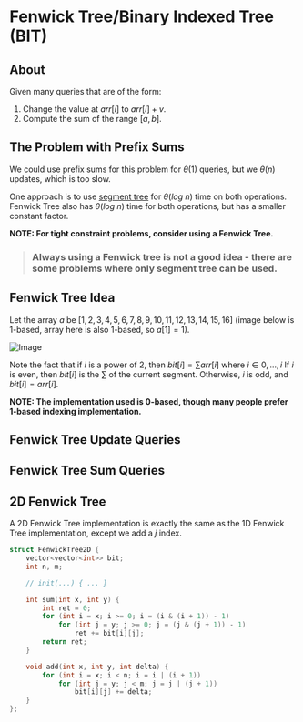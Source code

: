 # Fenwick Tree/Binary Indexed Tree (BIT)

## About

Given many queries that are of the form:

1. Change the value at $arr[i]$ to $arr[i] + v$.
2. Compute the sum of the range $[a, b]$.

## The Problem with Prefix Sums

We could use prefix sums for this problem for $\theta(1)$ queries, but we $\theta(n)$ updates, which is too slow.

One approach is to use [segment tree](../segment-tree/README.md) for $\theta(log \ n)$ time on both operations. Fenwick Tree also has $\theta(log \ n)$ time for both operations, but has a smaller constant factor.

**NOTE: For tight constraint problems, consider using a Fenwick Tree.**

> ### **Always using a Fenwick tree is not a good idea - there are some problems where only segment tree can be used.**

## Fenwick Tree Idea

Let the array $a$ be $[1, 2, 3, 4, 5, 6, 7, 8, 9, 10, 11, 12, 13, 14, 15, 16]$ (image below is $1$-based, array here is also $1$-based, so $a[1] = 1$).

![Image](https://he-s3.s3.amazonaws.com/media/uploads/68f2369.jpg)

Note the fact that if $i$ is a power of $2$, then $bit[i] = \sum arr[i] \text{ where } i \in {0, ..., i}$ If $i$ is even, then $bit[i]$ is the $\sum$ of the current segment. Otherwise, $i$ is odd, and $bit[i] = arr[i]$.

**NOTE: The implementation used is $0$-based, though many people prefer $1$-based indexing implementation.**

## Fenwick Tree Update Queries



## Fenwick Tree Sum Queries



## 2D Fenwick Tree

A $2$D Fenwick Tree implementation is exactly the same as the $1$D Fenwick Tree implementation, except we add a $j$ index.

```cpp
struct FenwickTree2D {
    vector<vector<int>> bit;
    int n, m;

    // init(...) { ... }

    int sum(int x, int y) {
        int ret = 0;
        for (int i = x; i >= 0; i = (i & (i + 1)) - 1)
            for (int j = y; j >= 0; j = (j & (j + 1)) - 1)
                ret += bit[i][j];
        return ret;
    }

    void add(int x, int y, int delta) {
        for (int i = x; i < n; i = i | (i + 1))
            for (int j = y; j < m; j = j | (j + 1))
                bit[i][j] += delta;
    }
};
````
